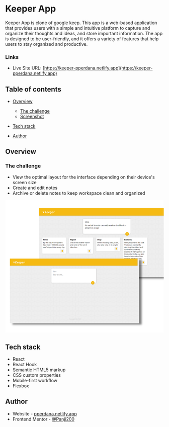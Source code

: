 # Keeper App

Keeper App is clone of google keep. This app is a web-based application that provides users with a simple and intuitive platform to capture and organize their thoughts and ideas, and store important information. The app is designed to be user-friendly, and it offers a variety of features that help users to stay organized and productive.

### Links

- Live Site URL: [https://keeper-pperdana.netlify.app](https://keeper-pperdana.netlify.app)

## Table of contents
 
  - [Overview](#overview)
    - [The challenge](#the-challenge)
    - [Screenshot](#screenshot)
 
  - [Tech stack](#tech-stack)
 
  - [Author](#author)
  

## Overview

### The challenge

- View the optimal layout for the interface depending on their device's screen size
- Create and edit notes
- Archive or delete notes to keep workspace clean and organized


![](./public/keeper.png)


## Tech stack
- React
- React Hook
- Semantic HTML5 markup
- CSS custom properties
- Mobile-first workflow
- Flexbox


## Author

- Website - [pperdana.netlify.app](https://pperdana.netlify.app)
- Frontend Mentor - [@Panji200](https://www.frontendmentor.io/profile/Panji200)
